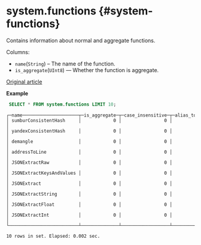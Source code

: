 # system.functions {#system-functions}

Contains information about normal and aggregate functions.

Columns:

-   `name`(`String`) – The name of the function.
-   `is_aggregate`(`UInt8`) — Whether the function is aggregate.

[Original article](https://clickhouse.tech/docs/en/operations/system_tables/functions) <!--hide-->

**Example**

```sql
 SELECT * FROM system.functions LIMIT 10;
```

```text
┌─name─────────────────────┬─is_aggregate─┬─case_insensitive─┬─alias_to─┐
│ sumburConsistentHash     │            0 │                0 │          │
│ yandexConsistentHash     │            0 │                0 │          │
│ demangle                 │            0 │                0 │          │
│ addressToLine            │            0 │                0 │          │
│ JSONExtractRaw           │            0 │                0 │          │
│ JSONExtractKeysAndValues │            0 │                0 │          │
│ JSONExtract              │            0 │                0 │          │
│ JSONExtractString        │            0 │                0 │          │
│ JSONExtractFloat         │            0 │                0 │          │
│ JSONExtractInt           │            0 │                0 │          │
└──────────────────────────┴──────────────┴──────────────────┴──────────┘

10 rows in set. Elapsed: 0.002 sec. 
```